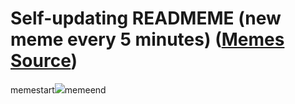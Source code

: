 # Self-updating READMEME (new meme every 5 minutes) ([Memes Source](https://bramses.notion.site/a49c1e962b7646879176ac3b327b6533?v=4d1eda54b170483cb03a40f257231764))

memestart![](https://www.notion.so/image/https%3A%2F%2Fs3-us-west-2.amazonaws.com%2Fsecure.notion-static.com%2Fc758bdfe-b33c-4460-8f2a-be8e7c28bf32%2F6A9D6883-6712-4F9F-9B84-EE3D1CA05D8B.jpeg?table=block&id=46dddfc8-da76-4f4b-a33e-0284012ae592&cache=v2)memeend
